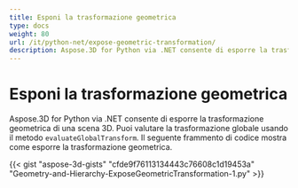 ```yaml
---
title: Esponi la trasformazione geometrica
type: docs
weight: 80
url: /it/python-net/expose-geometric-transformation/
description: Aspose.3D for Python via .NET consente di esporre la trasformazione geometrica di una scena 3D. È possibile valutare la trasformazione globale utilizzando il metodo EvaluateGlobalTransform.
---
```

#  **Esponi la trasformazione geometrica**
Aspose.3D for Python via .NET consente di esporre la trasformazione geometrica di una scena 3D. Puoi valutare la trasformazione globale usando il metodo `evaluateGlobalTransform`. Il seguente frammento di codice mostra come esporre la trasformazione geometrica.

{{< gist "aspose-3d-gists" "cfde9f76113134443c76608c1d19453a" "Geometry-and-Hierarchy-ExposeGeometricTransformation-1.py" >}}
